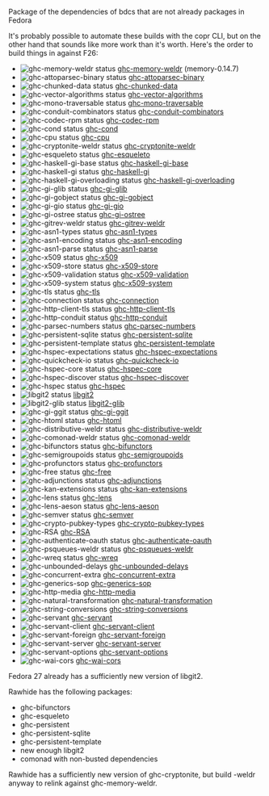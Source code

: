 Package of the dependencies of bdcs that are not already packages in Fedora

It's probably possible to automate these builds with the copr CLI, but on the
other hand that sounds like more work than it's worth. Here's the order to
build things in against F26:

* ![ghc-memory-weldr status](https://copr.fedorainfracloud.org/coprs/g/weldr/bdcs-haskell-deps/package/ghc-memory-weldr/status_image/last_build.png) [ghc-memory-weldr](ghc-memory-weldr) (memory-0.14.7) 
* ![ghc-attoparsec-binary status](https://copr.fedorainfracloud.org/coprs/g/weldr/bdcs-haskell-deps/package/ghc-attoparsec-binary/status_image/last_build.png) [ghc-attoparsec-binary](ghc-attoparsec-binary) 
* ![ghc-chunked-data status](https://copr.fedorainfracloud.org/coprs/g/weldr/bdcs-haskell-deps/package/ghc-chunked-data/status_image/last_build.png) [ghc-chunked-data](ghc-chunked-data)
* ![ghc-vector-algorithms status](https://copr.fedorainfracloud.org/coprs/g/weldr/bdcs-haskell-deps/package/ghc-vector-algorithms/status_image/last_build.png) [ghc-vector-algorithms](ghc-vector-algorithms)
* ![ghc-mono-traversable status](https://copr.fedorainfracloud.org/coprs/g/weldr/bdcs-haskell-deps/package/ghc-mono-traversable/status_image/last_build.png) [ghc-mono-traversable](ghc-mono-traversable)
* ![ghc-conduit-combinators status](https://copr.fedorainfracloud.org/coprs/g/weldr/bdcs-haskell-deps/package/ghc-conduit-combinators/status_image/last_build.png) [ghc-conduit-combinators](ghc-conduit-combinators)
* ![ghc-codec-rpm status](https://copr.fedorainfracloud.org/coprs/g/weldr/bdcs-haskell-deps/package/ghc-codec-rpm/status_image/last_build.png) [ghc-codec-rpm](ghc-codec-rpm)
* ![ghc-cond status](https://copr.fedorainfracloud.org/coprs/g/weldr/bdcs-haskell-deps/package/ghc-cond/status_image/last_build.png) [ghc-cond](ghc-cond)
* ![ghc-cpu status](https://copr.fedorainfracloud.org/coprs/g/weldr/bdcs-haskell-deps/package/ghc-cpu/status_image/last_build.png) [ghc-cpu](ghc-cpu)
* ![ghc-cryptonite-weldr status](https://copr.fedorainfracloud.org/coprs/g/weldr/bdcs-haskell-deps/package/ghc-cryptonite-weldr/status_image/last_build.png) [ghc-cryptonite-weldr](ghc-cryptonite-weldr)
* ![ghc-esqueleto status](https://copr.fedorainfracloud.org/coprs/g/weldr/bdcs-haskell-deps/package/ghc-esqueleto/status_image/last_build.png) [ghc-esqueleto](ghc-esqueleto)
* ![ghc-haskell-gi-base status](https://copr.fedorainfracloud.org/coprs/g/weldr/bdcs-haskell-deps/package/ghc-haskell-gi-base/status_image/last_build.png) [ghc-haskell-gi-base](ghc-haskell-gi-base)
* ![ghc-haskell-gi status](https://copr.fedorainfracloud.org/coprs/g/weldr/bdcs-haskell-deps/package/ghc-haskell-gi/status_image/last_build.png) [ghc-haskell-gi](ghc-haskell-gi)
* ![ghc-haskell-gi-overloading status](https://copr.fedorainfracloud.org/coprs/g/weldr/bdcs-haskell-deps/package/ghc-haskell-gi-overloading/status_image/last_build.png) [ghc-haskell-gi-overloading](ghc-haskell-gi-overloading)
* ![ghc-gi-glib status](https://copr.fedorainfracloud.org/coprs/g/weldr/bdcs-haskell-deps/package/ghc-gi-glib/status_image/last_build.png) [ghc-gi-glib](ghc-gi-glib)
* ![ghc-gi-gobject status](https://copr.fedorainfracloud.org/coprs/g/weldr/bdcs-haskell-deps/package/ghc-gi-gobject/status_image/last_build.png) [ghc-gi-gobject](ghc-gi-gobject)
* ![ghc-gi-gio status](https://copr.fedorainfracloud.org/coprs/g/weldr/bdcs-haskell-deps/package/ghc-gi-gio/status_image/last_build.png) [ghc-gi-gio](ghc-gi-gio)
* ![ghc-gi-ostree status](https://copr.fedorainfracloud.org/coprs/g/weldr/bdcs-haskell-deps/package/ghc-gi-ostree/status_image/last_build.png) [ghc-gi-ostree](ghc-gi-ostree)
* ![ghc-gitrev-weldr status](https://copr.fedorainfracloud.org/coprs/g/weldr/bdcs-haskell-deps/package/ghc-gitrev-weldr/status_image/last_build.png) [ghc-gitrev-weldr](ghc-gitrev-weldr)
* ![ghc-asn1-types status](https://copr.fedorainfracloud.org/coprs/g/weldr/bdcs-haskell-deps/package/ghc-asn1-types/status_image/last_build.png) [ghc-asn1-types](ghc-asn1-types)
* ![ghc-asn1-encoding status](https://copr.fedorainfracloud.org/coprs/g/weldr/bdcs-haskell-deps/package/ghc-asn1-encoding/status_image/last_build.png) [ghc-asn1-encoding](ghc-asn1-encoding)
* ![ghc-asn1-parse status](https://copr.fedorainfracloud.org/coprs/g/weldr/bdcs-haskell-deps/package/ghc-asn1-parse/status_image/last_build.png) [ghc-asn1-parse](ghc-asn1-parse)
* ![ghc-x509 status](https://copr.fedorainfracloud.org/coprs/g/weldr/bdcs-haskell-deps/package/ghc-x509/status_image/last_build.png) [ghc-x509](ghc-x509)
* ![ghc-x509-store status](https://copr.fedorainfracloud.org/coprs/g/weldr/bdcs-haskell-deps/package/ghc-x509-store/status_image/last_build.png) [ghc-x509-store](ghc-x509-store)
* ![ghc-x509-validation status](https://copr.fedorainfracloud.org/coprs/g/weldr/bdcs-haskell-deps/package/ghc-x509-validation/status_image/last_build.png) [ghc-x509-validation](ghc-x509-validation)
* ![ghc-x509-system status](https://copr.fedorainfracloud.org/coprs/g/weldr/bdcs-haskell-deps/package/ghc-x509-system/status_image/last_build.png) [ghc-x509-system](ghc-x509-system)
* ![ghc-tls status](https://copr.fedorainfracloud.org/coprs/g/weldr/bdcs-haskell-deps/package/ghc-tls/status_image/last_build.png) [ghc-tls](ghc-tls)
* ![ghc-connection status](https://copr.fedorainfracloud.org/coprs/g/weldr/bdcs-haskell-deps/package/ghc-connection/status_image/last_build.png) [ghc-connection](ghc-connection)
* ![ghc-http-client-tls status](https://copr.fedorainfracloud.org/coprs/g/weldr/bdcs-haskell-deps/package/ghc-http-client-tls/status_image/last_build.png) [ghc-http-client-tls](ghc-http-client-tls)
* ![ghc-http-conduit status](https://copr.fedorainfracloud.org/coprs/g/weldr/bdcs-haskell-deps/package/ghc-http-conduit/status_image/last_build.png) [ghc-http-conduit](ghc-http-conduit)
* ![ghc-parsec-numbers status](https://copr.fedorainfracloud.org/coprs/g/weldr/bdcs-haskell-deps/package/ghc-parsec-numbers/status_image/last_build.png) [ghc-parsec-numbers](ghc-parsec-numbers)
* ![ghc-persistent-sqlite status](https://copr.fedorainfracloud.org/coprs/g/weldr/bdcs-haskell-deps/package/ghc-persistent-sqlite/status_image/last_build.png) [ghc-persistent-sqlite](ghc-persistent-sqlite)
* ![ghc-persistent-template status](https://copr.fedorainfracloud.org/coprs/g/weldr/bdcs-haskell-deps/package/ghc-persistent-template/status_image/last_build.png) [ghc-persistent-template](ghc-persistent-template)
* ![ghc-hspec-expectations status](https://copr.fedorainfracloud.org/coprs/g/weldr/bdcs-haskell-deps/package/ghc-hspec-expectations/status_image/last_build.png) [ghc-hspec-expectations](ghc-hspec-expectations)
* ![ghc-quickcheck-io status](https://copr.fedorainfracloud.org/coprs/g/weldr/bdcs-haskell-deps/package/ghc-quickcheck-io/status_image/last_build.png) [ghc-quickcheck-io](ghc-quickcheck-io)
* ![ghc-hspec-core status](https://copr.fedorainfracloud.org/coprs/g/weldr/bdcs-haskell-deps/package/ghc-hspec-core/status_image/last_build.png) [ghc-hspec-core](ghc-hspec-core)
* ![ghc-hspec-discover status](https://copr.fedorainfracloud.org/coprs/g/weldr/bdcs-haskell-deps/package/ghc-hspec-discover/status_image/last_build.png) [ghc-hspec-discover](ghc-hspec-discover)
* ![ghc-hspec status](https://copr.fedorainfracloud.org/coprs/g/weldr/bdcs-haskell-deps/package/ghc-hspec/status_image/last_build.png) [ghc-hspec](ghc-hspec)
* ![libgit2 status](https://copr.fedorainfracloud.org/coprs/g/weldr/bdcs-haskell-deps/package/libgit2/status_image/last_build.png) [libgit2](libgit2)
* ![libgit2-glib status](https://copr.fedorainfracloud.org/coprs/g/weldr/bdcs-haskell-deps/package/libgit2-glib/status_image/last_build.png) [libgit2-glib](libgit2-glib)
* ![ghc-gi-ggit status](https://copr.fedorainfracloud.org/coprs/g/weldr/bdcs-haskell-deps/package/ghc-gi-ggit/status_image/last_build.png) [ghc-gi-ggit](ghc-gi-ggit)
* ![ghc-htoml status](https://copr.fedorainfracloud.org/coprs/g/weldr/bdcs-haskell-deps/package/ghc-htoml/status_image/last_build.png) [ghc-htoml](ghc-htoml)
* ![ghc-distributive-weldr status](https://copr.fedorainfracloud.org/coprs/g/weldr/bdcs-haskell-deps/package/ghc-distributive-weldr/status_image/last_build.png) [ghc-distributive-weldr](ghc-distributive-weldr)
* ![ghc-comonad-weldr status](https://copr.fedorainfracloud.org/coprs/g/weldr/bdcs-haskell-deps/package/ghc-comonad-weldr/status_image/last_build.png) [ghc-comonad-weldr](ghc-comonad-weldr)
* ![ghc-bifunctors status](https://copr.fedorainfracloud.org/coprs/g/weldr/bdcs-haskell-deps/package/ghc-bifunctors/status_image/last_build.png) [ghc-bifunctors](ghc-bifunctors)
* ![ghc-semigroupoids status](https://copr.fedorainfracloud.org/coprs/g/weldr/bdcs-haskell-deps/package/ghc-semigroupoids/status_image/last_build.png) [ghc-semigroupoids](ghc-semigroupoids)
* ![ghc-profunctors status](https://copr.fedorainfracloud.org/coprs/g/weldr/bdcs-haskell-deps/package/ghc-profunctors/status_image/last_build.png) [ghc-profunctors](ghc-profunctors)
* ![ghc-free status](https://copr.fedorainfracloud.org/coprs/g/weldr/bdcs-haskell-deps/package/ghc-free/status_image/last_build.png) [ghc-free](ghc-free)
* ![ghc-adjunctions status](https://copr.fedorainfracloud.org/coprs/g/weldr/bdcs-haskell-deps/package/ghc-adjunctions/status_image/last_build.png) [ghc-adjunctions](ghc-adjunctions)
* ![ghc-kan-extensions status](https://copr.fedorainfracloud.org/coprs/g/weldr/bdcs-haskell-deps/package/ghc-kan-extensions/status_image/last_build.png) [ghc-kan-extensions](ghc-kan-extensions)
* ![ghc-lens status](https://copr.fedorainfracloud.org/coprs/g/weldr/bdcs-haskell-deps/package/ghc-lens/status_image/last_build.png) [ghc-lens](ghc-lens)
* ![ghc-lens-aeson status](https://copr.fedorainfracloud.org/coprs/g/weldr/bdcs-haskell-deps/package/ghc-lens-aeson/status_image/last_build.png) [ghc-lens-aeson](ghc-lens-aeson)
* ![ghc-semver status](https://copr.fedorainfracloud.org/coprs/g/weldr/bdcs-haskell-deps/package/ghc-semver/status_image/last_build.png) [ghc-semver](ghc-semver)
* ![ghc-crypto-pubkey-types](https://copr.fedorainfracloud.org/coprs/g/weldr/bdcs-haskell-deps/package/ghc-crypto-pubkey-types/status_image/last_build.png) [ghc-crypto-pubkey-types](ghc-crypto-pubkey-types)
* ![ghc-RSA](https://copr.fedorainfracloud.org/coprs/g/weldr/bdcs-haskell-deps/package/ghc-RSA/status_image/last_build.png) [ghc-RSA](ghc-RSA)
* ![ghc-authenticate-oauth status](https://copr.fedorainfracloud.org/coprs/g/weldr/bdcs-haskell-deps/package/ghc-authenticate-oauth/status_image/last_build.png) [ghc-authenticate-oauth](ghc-authenticate-oauth)
* ![ghc-psqueues-weldr status](https://copr.fedorainfracloud.org/coprs/g/weldr/bdcs-haskell-deps/package/ghc-psqueues-weldr/status_image/last_build.png) [ghc-psqueues-weldr](ghc-psqueues-weldr)
* ![ghc-wreq status](https://copr.fedorainfracloud.org/coprs/g/weldr/bdcs-haskell-deps/package/ghc-wreq/status_image/last_build.png) [ghc-wreq](ghc-wreq)
* ![ghc-unbounded-delays](https://copr.fedorainfracloud.org/coprs/g/weldr/bdcs-haskell-deps/package/ghc-unbounded-delays/status_image/last_build.png) [ghc-unbounded-delays](ghc-unbounded-delays)
* ![ghc-concurrent-extra](https://copr.fedorainfracloud.org/coprs/g/weldr/bdcs-haskell-deps/package/ghc-concurrent-extra/status_image/last_build.png) [ghc-concurrent-extra](ghc-concurrent-extra)
* ![ghc-generics-sop](https://copr.fedorainfracloud.org/coprs/g/weldr/bdcs-haskell-deps/package/ghc-generics-sop/status_image/last_build.png) [ghc-generics-sop](ghc-generics-sop)
* ![ghc-http-media](https://copr.fedorainfracloud.org/coprs/g/weldr/bdcs-haskell-deps/package/ghc-http-media/status_image/last_build.png) [ghc-http-media](ghc-http-media)
* ![ghc-natural-transformation](https://copr.fedorainfracloud.org/coprs/g/weldr/bdcs-haskell-deps/package/ghc-natural-transformation/status_image/last_build.png) [ghc-natural-transformation](ghc-natural-transformation)
* ![ghc-string-conversions](https://copr.fedorainfracloud.org/coprs/g/weldr/bdcs-haskell-deps/package/ghc-string-conversions/status_image/last_build.png) [ghc-string-conversions](ghc-string-converions)
* ![ghc-servant](https://copr.fedorainfracloud.org/coprs/g/weldr/bdcs-haskell-deps/package/ghc-servant/status_image/last_build.png) [ghc-servant](ghc-servant)
* ![ghc-servant-client](https://copr.fedorainfracloud.org/coprs/g/weldr/bdcs-haskell-deps/package/ghc-servant-client/status_image/last_build.png) [ghc-servant-client](ghc-servant-client)
* ![ghc-servant-foreign](https://copr.fedorainfracloud.org/coprs/g/weldr/bdcs-haskell-deps/package/ghc-servant-foreign/status_image/last_build.png) [ghc-servant-foreign](ghc-servant-foreign)
* ![ghc-servant-server](https://copr.fedorainfracloud.org/coprs/g/weldr/bdcs-haskell-deps/package/ghc-servant-server/status_image/last_build.png) [ghc-servant-server](ghc-servant-server)
* ![ghc-servant-options](https://copr.fedorainfracloud.org/coprs/g/weldr/bdcs-haskell-deps/package/ghc-servant-options/status_image/last_build.png) [ghc-servant-options](ghc-servant-options)
* ![ghc-wai-cors](https://copr.fedorainfracloud.org/coprs/g/weldr/bdcs-haskell-deps/package/ghc-wai-cors/status_image/last_build.png) [ghc-wai-cors](ghc-wai-cors)

Fedora 27 already has a sufficiently new version of libgit2.

Rawhide has the following packages:
  * ghc-bifunctors
  * ghc-esqueleto
  * ghc-persistent
  * ghc-persistent-sqlite
  * ghc-persistent-template
  * new enough libgit2
  * comonad with non-busted dependencies

Rawhide has a sufficiently new version of ghc-cryptonite, but build -weldr
anyway to relink against ghc-memory-weldr.
